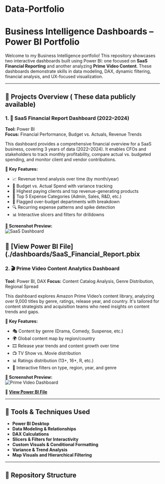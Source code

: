 # Data-Portfolio
# Business Intelligence Dashboards – Power BI Portfolio

Welcome to my Business Intelligence portfolio! This repository showcases two interactive dashboards built using Power BI: one focused on **SaaS Financial Reporting** and another analyzing **Prime Video Content**. These dashboards demonstrate skills in data modeling, DAX, dynamic filtering, financial analysis, and UX-focused visualization.

---

## 📁 Projects Overview ( These data publicly available)

### 1. 💼 SaaS Financial Report Dashboard (2022–2024)

**Tool:** Power BI  
**Focus:** Financial Performance, Budget vs. Actuals, Revenue Trends

This dashboard provides a comprehensive financial overview for a SaaS business, covering 3 years of data (2022–2024). It enables CFOs and stakeholders to track monthly profitability, compare actual vs. budgeted spending, and monitor client and vendor contributions.

**🔑 Key Features:**
- 📈 Revenue trend analysis over time (by month/year)
- 💸 Budget vs. Actual Spend with variance tracking
- 👥 Highest paying clients and top revenue-generating products
- 🧾 Top 5 Expense Categories (Admin, Sales, R&D, etc.)
- 🚩 Flagged over-budget departments with breakdown
- 🔍 Recurring expense patterns and spike detection
- 📊 Interactive slicers and filters for drilldowns

**📸 Screenshot Preview:**  
![SaaS Dashboard](./screenshots/saas_dashboard.png)

**🔗 [View Power BI File](./dashboards/SaaS_Financial_Report.pbix**
---

### 2. 🎬 Prime Video Content Analytics Dashboard

**Tool:** Power BI, DAX
**Focus:** Content Catalog Analysis, Genre Distribution, Regional Spread

This dashboard explores Amazon Prime Video’s content library, analyzing over 9,000 titles by genre, ratings, release year, and country. It's tailored for content strategists and acquisition teams who need insights on content trends and gaps.

**🔑 Key Features:**
- 🎭 Content by genre (Drama, Comedy, Suspense, etc.)
- 🌍 Global content map by region/country
- 🎞️ Release year trends and content growth over time
- 📺 TV Show vs. Movie distribution
- 📊 Ratings distribution (13+, 16+, R, etc.)
- 🧩 Interactive filters on type, region, year, and genre

**📸 Screenshot Preview:**  
![Prime Video Dashboard](./screenshots/prime_video_dashboard.png)

**🔗 [View Power BI File](./dashboards/Prime_Video_Analytics.pbix)**

---

## 🔧 Tools & Techniques Used

- **Power BI Desktop**  
- **Data Modeling & Relationships**  
- **DAX Calculations**  
- **Slicers & Filters for Interactivity**  
- **Custom Visuals & Conditional Formatting**  
- **Variance & Trend Analysis**  
- **Map Visuals and Hierarchical Filtering**

---

## 📁 Repository Structure
